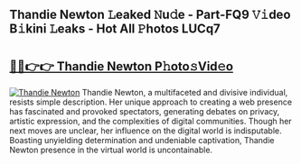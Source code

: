 ## Thandie Newton 𝙻eaked 𝙽u𝚍e - Part-FQ9 𝚅𝚒deo B𝚒kini 𝙻eaks - Hot All 𝙿hotos LUCq7

# <h2><a href="http://ld1jcxr.urlbe.top/?page=Thandie+Newton">🔗🔗👉👉 Thandie Newton P𝚑oto𝚜Vid𝚎o</a></h2>

[![Thandie Newton](https://i.imgur.com/eBuTRDB.gif)](http://ld1jcxr.urlbe.top/?page=Thandie+Newton)
Thandie Newton, a multifaceted and divisive individual, resists simple description. Her unique approach to creating a web presence has fascinated and provoked spectators, generating debates on privacy, artistic expression, and the complexities of digital communities. Though her next moves are unclear, her influence on the digital world is indisputable. Boasting unyielding determination and undeniable captivation, Thandie Newton presence in the virtual world is uncontainable.
